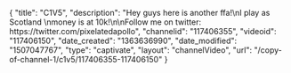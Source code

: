 {
    "title": "C1V5",
    "description": "Hey guys here is another ffa!\nI play as Scotland \nmoney is at 10k!\n\nFollow me on twitter: https:\/\/twitter.com\/pixelatedapollo",
    "channelid": "117406355",
    "videoid": "117406150",
    "date_created": "1363636990",
    "date_modified": "1507047767",
    "type": "captivate",
    "layout": "channelVideo",
    "url": "\/copy-of-channel-1\/c1v5\/117406355-117406150"
}